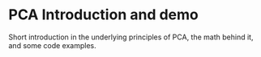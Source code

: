 # PCA Introduction and demo

Short introduction in the underlying principles of PCA, the math behind it, and some code examples.
